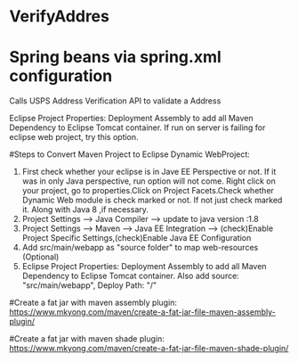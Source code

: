 VerifyAddres
============
# Spring beans via spring.xml configuration

Calls USPS Address Verification API to validate a Address

Eclipse Project Properties: Deployment Assembly to add all Maven Dependency to Eclipse Tomcat container. If run on server is failing for eclipse web project, try this option.

#Steps to Convert Maven Project to Eclipse Dynamic WebProject:
1. First check whether your eclipse is in Jave EE Perspective or not. If it was in only Java perspective, run option will not come. Right click on your project, go to properties.Click on Project Facets.Check whether Dynamic Web module is check marked or not. If not just check marked it. Along with Java 8 ,if necessary.
2. Project Settings --> Java Compiler --> update to java version :1.8
3. Project Settings --> Maven --> Java EE Integration --> (check)Enable Project Specific Settings,(check)Enable Java EE Configuration
4. Add src/main/webapp as "source folder" to map web-resources (Optional)
5. Eclipse Project Properties: Deployment Assembly to add all Maven Dependency to Eclipse Tomcat container. Also add source: "src/main/webapp", Deploy Path: "/"

#Create a fat jar with maven assembly plugin:
https://www.mkyong.com/maven/create-a-fat-jar-file-maven-assembly-plugin/

#Create a fat jar with maven shade plugin:
https://www.mkyong.com/maven/create-a-fat-jar-file-maven-shade-plugin/

